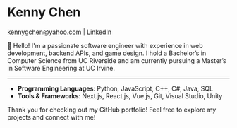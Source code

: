 # Kenny Chen

kennygchen@yahoo.com | [LinkedIn](https://www.linkedin.com/in/kennygchen/) 

👋 Hello! I'm a passionate software engineer with experience in web development, backend APIs, and game design. I hold a Bachelor’s in Computer Science from UC Riverside and am currently pursuing a Master’s in Software Engineering at UC Irvine.

---

- **Programming Languages**: Python, JavaScript, C++, C#, Java, SQL
- **Tools & Frameworks**: Next.js, React.js, Vue.js, Git, Visual Studio, Unity


Thank you for checking out my GitHub portfolio! Feel free to explore my projects and connect with me!
